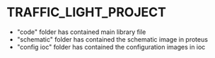 # TRAFFIC_LIGHT_PROJECT
- "code" folder has contained main library file
- "schematic" folder has contained the schematic image in proteus
- "config ioc" folder has contained the configuration images in ioc